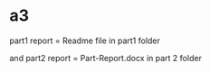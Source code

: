 # a3

part1 report  = Readme file in part1 folder


and part2 report = Part-Report.docx in part 2 folder
